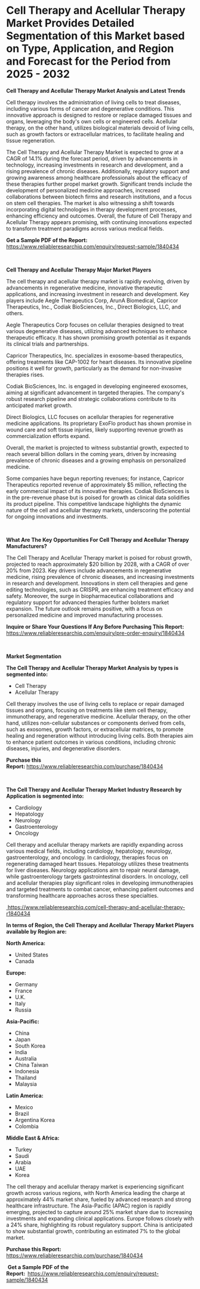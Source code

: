 <p><h1>Cell Therapy and Acellular Therapy Market Provides Detailed Segmentation of this Market based on Type, Application, and Region and Forecast for the Period from 2025 - 2032</h1></p><p><strong>Cell Therapy and Acellular Therapy Market Analysis and Latest Trends</strong></p>
<p><p>Cell therapy involves the administration of living cells to treat diseases, including various forms of cancer and degenerative conditions. This innovative approach is designed to restore or replace damaged tissues and organs, leveraging the body's own cells or engineered cells. Acellular therapy, on the other hand, utilizes biological materials devoid of living cells, such as growth factors or extracellular matrices, to facilitate healing and tissue regeneration.</p><p>The Cell Therapy and Acellular Therapy Market is expected to grow at a CAGR of 14.1% during the forecast period, driven by advancements in technology, increasing investments in research and development, and a rising prevalence of chronic diseases. Additionally, regulatory support and growing awareness among healthcare professionals about the efficacy of these therapies further propel market growth. Significant trends include the development of personalized medicine approaches, increased collaborations between biotech firms and research institutions, and a focus on stem cell therapies. The market is also witnessing a shift towards incorporating digital technologies in therapy development processes, enhancing efficiency and outcomes. Overall, the future of Cell Therapy and Acellular Therapy appears promising, with continuing innovations expected to transform treatment paradigms across various medical fields.</p></p>
<p><strong>Get a Sample PDF of the Report:&nbsp;</strong> <a href="https://www.reliableresearchiq.com/enquiry/request-sample/1840434?utm_campaign=2810&utm_medium=2&utm_source=Github&utm_content=ia&utm_term=13042025&utm_id=cell-therapy-and-acellular-therapy">https://www.reliableresearchiq.com/enquiry/request-sample/1840434</a></p>
<p>&nbsp;</p>
<p><strong>Cell Therapy and Acellular Therapy Major Market Players</strong></p>
<p><p>The cell therapy and acellular therapy market is rapidly evolving, driven by advancements in regenerative medicine, innovative therapeutic applications, and increasing investment in research and development. Key players include Aegle Therapeutics Corp, ArunA Biomedical, Capricor Therapeutics, Inc., Codiak BioSciences, Inc., Direct Biologics, LLC, and others.</p><p>Aegle Therapeutics Corp focuses on cellular therapies designed to treat various degenerative diseases, utilizing advanced techniques to enhance therapeutic efficacy. It has shown promising growth potential as it expands its clinical trials and partnerships.</p><p>Capricor Therapeutics, Inc. specializes in exosome-based therapeutics, offering treatments like CAP-1002 for heart diseases. Its innovative pipeline positions it well for growth, particularly as the demand for non-invasive therapies rises.</p><p>Codiak BioSciences, Inc. is engaged in developing engineered exosomes, aiming at significant advancement in targeted therapies. The company's robust research pipeline and strategic collaborations contribute to its anticipated market growth.</p><p>Direct Biologics, LLC focuses on acellular therapies for regenerative medicine applications. Its proprietary ExoFlo product has shown promise in wound care and soft tissue injuries, likely supporting revenue growth as commercialization efforts expand.</p><p>Overall, the market is projected to witness substantial growth, expected to reach several billion dollars in the coming years, driven by increasing prevalence of chronic diseases and a growing emphasis on personalized medicine. </p><p>Some companies have begun reporting revenues; for instance, Capricor Therapeutics reported revenue of approximately $5 million, reflecting the early commercial impact of its innovative therapies. Codiak BioSciences is in the pre-revenue phase but is poised for growth as clinical data solidifies its product pipeline. This competitive landscape highlights the dynamic nature of the cell and acellular therapy markets, underscoring the potential for ongoing innovations and investments.</p></p>
<p>&nbsp;</p>
<p><strong>What Are The Key Opportunities For Cell Therapy and Acellular Therapy Manufacturers?</strong></p>
<p><p>The Cell Therapy and Acellular Therapy market is poised for robust growth, projected to reach approximately $20 billion by 2028, with a CAGR of over 20% from 2023. Key drivers include advancements in regenerative medicine, rising prevalence of chronic diseases, and increasing investments in research and development. Innovations in stem cell therapies and gene editing technologies, such as CRISPR, are enhancing treatment efficacy and safety. Moreover, the surge in biopharmaceutical collaborations and regulatory support for advanced therapies further bolsters market expansion. The future outlook remains positive, with a focus on personalized medicine and improved manufacturing processes.</p></p>
<p><strong>Inquire or Share Your Questions If Any Before Purchasing This Report:</strong> <a href="https://www.reliableresearchiq.com/enquiry/pre-order-enquiry/1840434?utm_campaign=2810&utm_medium=2&utm_source=Github&utm_content=ia&utm_term=13042025&utm_id=cell-therapy-and-acellular-therapy">https://www.reliableresearchiq.com/enquiry/pre-order-enquiry/1840434</a></p>
<p>&nbsp;</p>
<p><strong>Market Segmentation</strong></p>
<p><strong>The Cell Therapy and Acellular Therapy Market Analysis by types is segmented into:</strong></p>
<p><ul><li>Cell Therapy</li><li>Acellular Therapy</li></ul></p>
<p><p>Cell therapy involves the use of living cells to replace or repair damaged tissues and organs, focusing on treatments like stem cell therapy, immunotherapy, and regenerative medicine. Acellular therapy, on the other hand, utilizes non-cellular substances or components derived from cells, such as exosomes, growth factors, or extracellular matrices, to promote healing and regeneration without introducing living cells. Both therapies aim to enhance patient outcomes in various conditions, including chronic diseases, injuries, and degenerative disorders.</p></p>
<p><strong>Purchase this Report:&nbsp;</strong><a href="https://www.reliableresearchiq.com/purchase/1840434?utm_campaign=2810&utm_medium=2&utm_source=Github&utm_content=ia&utm_term=13042025&utm_id=cell-therapy-and-acellular-therapy">https://www.reliableresearchiq.com/purchase/1840434</a></p>
<p>&nbsp;</p>
<p><strong>The Cell Therapy and Acellular Therapy Market Industry Research by Application is segmented into:</strong></p>
<p><ul><li>Cardiology</li><li>Hepatology</li><li>Neurology</li><li>Gastroenterology</li><li>Oncology</li></ul></p>
<p><p>Cell therapy and acellular therapy markets are rapidly expanding across various medical fields, including cardiology, hepatology, neurology, gastroenterology, and oncology. In cardiology, therapies focus on regenerating damaged heart tissues. Hepatology utilizes these treatments for liver diseases. Neurology applications aim to repair neural damage, while gastroenterology targets gastrointestinal disorders. In oncology, cell and acellular therapies play significant roles in developing immunotherapies and targeted treatments to combat cancer, enhancing patient outcomes and transforming healthcare approaches across these specialties.</p></p>
<p><a href="https://www.reliableresearchiq.com/cell-therapy-and-acellular-therapy-r1840434?utm_campaign=2810&utm_medium=2&utm_source=Github&utm_content=ia&utm_term=13042025&utm_id=cell-therapy-and-acellular-therapy">&nbsp;https://www.reliableresearchiq.com/cell-therapy-and-acellular-therapy-r1840434</a></p>
<p><strong>In terms of Region, the Cell Therapy and Acellular Therapy Market Players available by Region are:</strong></p>
<p>
    <p> <strong> North America: </strong>
        <ul>
            <li>United States</li>
            <li>Canada</li>
        </ul>
        </p> 
    <p> <strong> Europe: </strong>
        <ul>
            <li>Germany</li>
            <li>France</li>
            <li>U.K.</li>
            <li>Italy</li>
            <li>Russia</li>
        </ul>
        </p> 
    <p> <strong> Asia-Pacific: </strong>
        <ul>
            <li>China</li>
            <li>Japan</li>
            <li>South Korea</li>
            <li>India</li>
            <li>Australia</li>
            <li>China Taiwan</li>
            <li>Indonesia</li>
            <li>Thailand</li>
            <li>Malaysia</li>
        </ul>
        </p> 
    <p> <strong> Latin America: </strong>
        <ul>
            <li>Mexico</li>
            <li>Brazil</li>
            <li>Argentina Korea</li>
            <li>Colombia</li>
        </ul>
        </p> 
    <p> <strong> Middle East & Africa: </strong>
        <ul>
            <li>Turkey</li>
            <li>Saudi</li>
            <li>Arabia</li>
            <li>UAE</li>
            <li>Korea</li>
        </ul>
    </p>
    </p>
<p><p>The cell therapy and acellular therapy market is experiencing significant growth across various regions, with North America leading the charge at approximately 44% market share, fueled by advanced research and strong healthcare infrastructure. The Asia-Pacific (APAC) region is rapidly emerging, projected to capture around 25% market share due to increasing investments and expanding clinical applications. Europe follows closely with a 24% share, highlighting its robust regulatory support. China is anticipated to show substantial growth, contributing an estimated 7% to the global market.</p></p>
<p><strong>Purchase this Report: </strong><a href="https://www.reliableresearchiq.com/purchase/1840434?utm_campaign=2810&utm_medium=2&utm_source=Github&utm_content=ia&utm_term=13042025&utm_id=cell-therapy-and-acellular-therapy">https://www.reliableresearchiq.com/purchase/1840434</a></p>
<p>&nbsp;<strong>Get a Sample PDF of the Report:&nbsp;&nbsp;</strong><a href="https://www.reliableresearchiq.com/enquiry/request-sample/1840434?utm_campaign=2810&utm_medium=2&utm_source=Github&utm_content=ia&utm_term=13042025&utm_id=cell-therapy-and-acellular-therapy">https://www.reliableresearchiq.com/enquiry/request-sample/1840434</a></p>
<p><strong></strong></p>
<p><p></p><p></p><p></p></p>